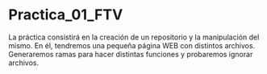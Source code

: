 # Practica_01_FTV
La práctica consistirá en la creación de un repositorio y la manipulación del mismo. En él, tendremos una pequeña página WEB con distintos archivos. Generaremos ramas para hacer distintas funciones y probaremos ignorar archivos.
